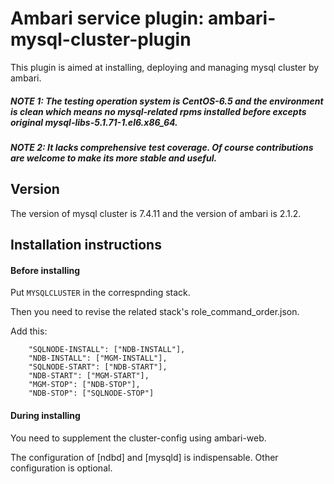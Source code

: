 # Ambari service plugin: ambari-mysql-cluster-plugin

This plugin is aimed at installing, deploying and managing mysql cluster by ambari.

##### NOTE 1: The testing operation system is CentOS-6.5 and the environment is clean which means no mysql-related rpms installed before excepts original mysql-libs-5.1.71-1.el6.x86_64.

##### NOTE 2: It lacks comprehensive test coverage. Of course contributions are welcome to make its more stable and useful.

## Version

The version of mysql cluster is 7.4.11 and the version of ambari is 2.1.2.

## Installation instructions

#### Before installing

Put `MYSQLCLUSTER` in the correspnding stack.

Then you need to revise the related stack's role_command_order.json.

Add this:

```
    "SQLNODE-INSTALL": ["NDB-INSTALL"],
    "NDB-INSTALL": ["MGM-INSTALL"],
    "SQLNODE-START": ["NDB-START"],
    "NDB-START": ["MGM-START"],
    "MGM-STOP": ["NDB-STOP"],
    "NDB-STOP": ["SQLNODE-STOP"]
```

#### During installing

You need to supplement the cluster-config using ambari-web.

The configuration of [ndbd] and [mysqld] is indispensable. Other configuration is optional.





